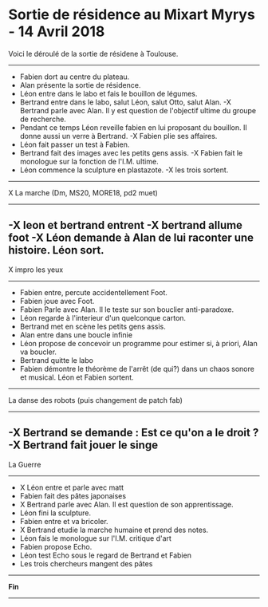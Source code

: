 Sortie de résidence au Mixart Myrys - 14 Avril 2018
============================================================

Voici le déroulé de la sortie de résidene à Toulouse.

-------------------------------------------------------

- Fabien dort au centre du plateau.
- Alan présente la sortie de résidence.
- Léon entre dans le labo et fais le bouillon de légumes.
- Bertrand entre dans le labo, salut Léon, salut Otto, salut Alan.
-X Bertrand parle avec Alan. Il y est question de l'objectif ultime du groupe de recherche.
- Pendant ce temps Léon reveille fabien en lui proposant du bouillon. Il donne aussi un verre à Bertrand.
-X Fabien plie ses affaires.
- Léon fait passer un test à Fabien.
- Bertrand fait des images avec les petits gens assis.
-X Fabien fait le monologue sur la fonction de l'I.M. ultime.
- Léon commence la sculpture en plastazote.
-X les trois sortent.
------------------------------------------------------

X La marche (Dm, MS20, MORE18, pd2 muet)

-------------------------------------------------------
-X leon et bertrand entrent
-X bertrand allume foot
-X Léon demande à Alan de lui raconter une histoire. Léon sort.
-------------------------------------------------------

X impro les yeux

---------------------------------------------------------
- Fabien entre, percute accidentellement Foot.
- Fabien joue avec Foot.
- Fabien Parle avec Alan. Il le teste sur son bouclier anti-paradoxe.
- Léon regarde à l'interieur d'un quelconque carton.
- Bertrand met en scène les petits gens assis.
- Alan entre dans une boucle infinie
- Léon propose de concevoir un programme pour estimer si, à priori, Alan va boucler.
- Bertrand quitte le labo
- Fabien démontre le théorème de l'arrêt (de qui?) dans un chaos sonore et musical. Léon et Fabien sortent.
-------------------------------------------------------

La danse des robots
(puis changement de patch fab)

------------------------------------------------------
-X Bertrand se demande : Est ce qu'on a le droit ?
-X Bertrand fait jouer le singe
-------------------------------------------------------

La Guerre

--------------------------------------------------------
- X Léon entre et parle avec matt
- Fabien fait des pâtes japonaises
- X Bertrand parle avec Alan. Il est question de son apprentissage.
- Léon fini la sculpture.
- Fabien entre et va bricoler.
- X Bertrand etudie la marche humaine et prend des notes.
- Léon fais le monologue sur l'I.M. critique d'art
- Fabien propose Echo.
- Léon test Echo sous le regard de Bertrand et Fabien
- Les trois chercheurs mangent des pâtes
-------------------------------------------------------

**Fin**


------

